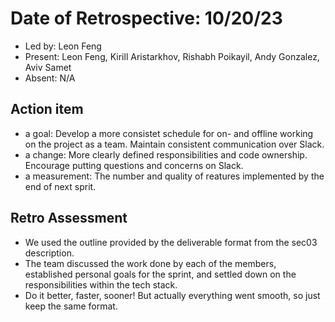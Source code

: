 # Date of Retrospective: 10/20/23

* Led by: Leon Feng
* Present: Leon Feng, Kirill Aristarkhov, Rishabh Poikayil, Andy Gonzalez, Aviv Samet
* Absent: N/A

## Action item

* a goal: Develop a more consistet schedule for on- and offline working on the project as a team. Maintain consistent communication over Slack.
* a change: More clearly defined responsibilities and code ownership. Encourage putting questions and concerns on Slack.
* a measurement: The number and quality of reatures implemented by the end of next sprit. 

## Retro Assessment

* We used the outline provided by the deliverable format from the sec03 description.
* The team discussed the work done by each of the members, established personal goals for the sprint, and settled down on the responsibilities within the tech stack.
* Do it better, faster, sooner! But actually everything went smooth, so just keep the same format.

